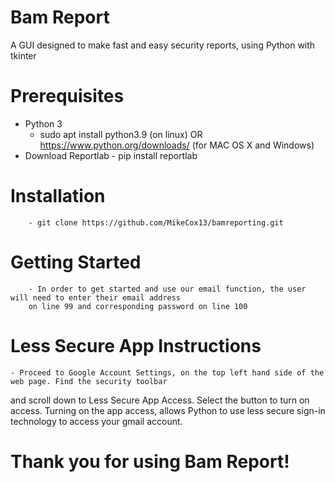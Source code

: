 # Bam Report
A GUI designed to make fast and easy security reports, using Python with tkinter

# Prerequisites
 - Python 3
 	- sudo apt install python3.9 (on linux) OR https://www.python.org/downloads/ (for MAC OS X and Windows)
 - Download Reportlab
        - pip install reportlab
        
# Installation
        - git clone https://github.com/MikeCox13/bamreporting.git
        
# Getting Started
        - In order to get started and use our email function, the user will need to enter their email address
        on line 99 and corresponding password on line 100
 
# Less Secure App Instructions
	- Proceed to Google Account Settings, on the top left hand side of the web page. Find the security toolbar
  and scroll down to Less Secure App Access. Select the button to turn on access. Turning on the app access, 
  allows Python to use less secure sign-in technology to access your gmail account.       
 
# Thank you for using Bam Report!
